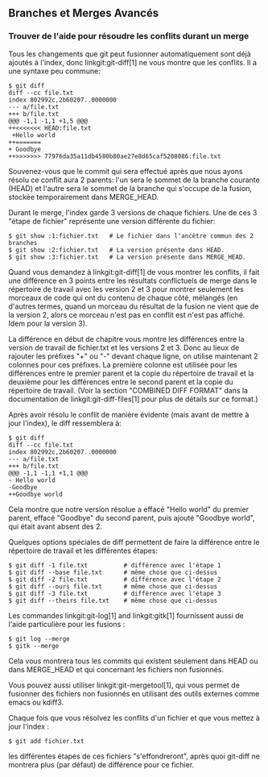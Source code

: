## Branches et Merges Avancés ##

### Trouver de l'aide pour résoudre les conflits durant un merge ###

Tous les changements que git peut fusionner automatiquement sont déjà ajoutés
à l'index, donc linkgit:git-diff[1] ne vous montre que les conflits.
Il a une syntaxe peu commune:

    $ git diff
    diff --cc file.txt
    index 802992c,2b60207..0000000
    --- a/file.txt
    +++ b/file.txt
    @@@ -1,1 -1,1 +1,5 @@@
    ++<<<<<<< HEAD:file.txt
     +Hello world
    ++=======
    + Goodbye
    ++>>>>>>> 77976da35a11db4580b80ae27e8d65caf5208086:file.txt

Souvenez-vous que le commit qui sera effectué après que nous ayons
résolu ce conflit aura 2 parents: l'un sera le sommet de la branche courante
(HEAD) et l'autre sera le sommet de la branche qui s'occupe de la fusion,
stockée temporairement dans MERGE_HEAD.

Durant le merge, l'index garde 3 versions de chaque fichiers. Une de ces 3
"étape de fichier" représente une version différente du fichier:

	$ git show :1:fichier.txt	# Le fichier dans l'ancêtre commun des 2 branches
	$ git show :2:fichier.txt	# La version présente dans HEAD.
	$ git show :3:fichier.txt	# La version présente dans MERGE_HEAD.

Quand vous demandez à linkgit:git-diff[1] de vous montrer les conflits, il fait
une différence en 3 points entre les résultats conflictuels de merge dans le
répertoire de travail avec les version 2 et 3 pour montrer seulement
les morceaux de code qui ont du contenu de chaque côté, mélangés (en d'autres
termes, quand un morceau du résultat de la fusion ne vient que de la version 2,
alors ce morceau n'est pas en conflit est n'est pas affiché. Idem pour la
version 3).

La différence en début de chapitre vous montre les différences entre la version
de travail de fichier.txt et les versions 2 et 3. Donc au lieux de rajouter les
préfixes "+" ou "-" devant chaque ligne, on utilise maintenant 2 colonnes pour
ces préfixes. La première colonne est utilisée pour les différences entre le
premier parent et la copie du répertoire de travail et la deuxième pour les 
différences entre le second parent et la copie du répertoire de travail.
(Voir la section "COMBINED DIFF FORMAT" dans la documentation de
linkgit:git-diff-files[1] pour plus de détails sur ce format.)

Après avoir résolu le conflit de manière évidente (mais avant de mettre à jour
l'index), le diff ressemblera à:

    $ git diff
    diff --cc file.txt
    index 802992c,2b60207..0000000
    --- a/file.txt
    +++ b/file.txt
    @@@ -1,1 -1,1 +1,1 @@@
    - Hello world
    -Goodbye
    ++Goodbye world

Cela montre que notre version résolue a effacé "Hello world" du premier
parent, effacé "Goodbye" du second parent, puis ajouté "Goodbye world",
qui était avant absent des 2.

Quelques options spéciales de diff permettent de faire la différence entre
le répertoire de travail et les différentes étapes:

    $ git diff -1 file.txt			# différence avec l'étape 1
    $ git diff --base file.txt		# même chose que ci-dessus
    $ git diff -2 file.txt			# différence avec l'étape 2
    $ git diff --ours file.txt		# même chose que ci-dessus
    $ git diff -3 file.txt			# différence avec l'étape 3
    $ git diff --theirs file.txt	# même chose que ci-dessus

Les commandes linkgit:git-log[1] and linkgit:gitk[1] fournissent aussi de
l'aide particulière pour les fusions :

    $ git log --merge
    $ gitk --merge

Cela vous montrera tous les commits qui existent seulement dans HEAD ou dans
MERGE_HEAD et qui concernant les fichiers non fusionnés.

Vous pouvez aussi utiliser linkgit:git-mergetool[1], qui vous permet de
fusionner des fichiers non fusionnés en utilisant des outils externes comme
emacs ou kdiff3.

Chaque fois que vous résolvez les conflits d'un fichier et que vous mettez
à jour l'index :

    $ git add fichier.txt

les différentes étapes de ces fichiers "s'effondreront", après quoi
git-diff ne montrera plus (par défaut) de différence pour ce fichier.
